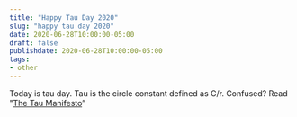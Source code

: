 ```yaml
---
title: "Happy Tau Day 2020"
slug: "happy tau day 2020"
date: 2020-06-28T10:00:00-05:00
draft: false
publishdate: 2020-06-28T10:00:00-05:00
tags:
- other
---
```


Today is tau day. Tau is the circle constant defined as C/r. Confused? Read "[The Tau Manifesto][1]”

[1]: https://tauday.com

